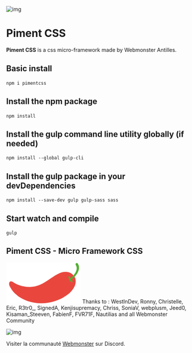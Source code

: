 ![img](https://jobboard.webmonster.tech/assets/images/webmonster/logo-dark@2x.png)

# Piment CSS

**Piment CSS** is a css micro-framework made by Webmonster Antilles.

## Basic install
```
npm i pimentcss
```

## Install the npm package
```
npm install
```

## Install the gulp command line utility globally (if needed)
```
npm install --global gulp-cli
```

## Install the gulp package in your devDependencies
```
npm install --save-dev gulp gulp-sass sass
```

## Start watch and compile
```
gulp
```

## Piment CSS - Micro Framework CSS
<img src="https://raw.githubusercontent.com/WebmonsterA/Piment-Css/main/public/assets/img/logo-pimentcss.svg" alt="" width="200">
Thanks to : WestInDev, Ronny, Christelle, Eric, R3tr0_, SignedA, Kenjisupremacy, Chriss, SoniaV, webplusm, Jeed0, Kisaman_Steeven, FabienF, FVR71F, Nautilias and all Webmonster Community

![img](https://jobboard.webmonster.tech/assets/images/webmonster/logo-dark.png)

Visiter la communauté [Webmonster](https://discord.gg/XU4g5WfH4R) sur Discord.
